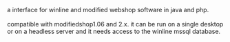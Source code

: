a interface for winline and modified webshop software in java and php. <br><br>compatible with modifiedshop1.06 and 2.x. it can be run on a single desktop or on a headless server and it needs access to the winline mssql database. 